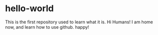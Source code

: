 # hello-world
This is the first repository used to learn what it is. 
Hi Humans!
I am home now, and learn how to use github. happy!
